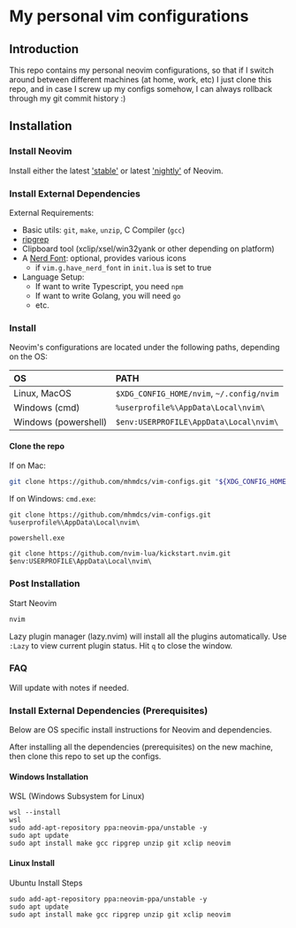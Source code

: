 # My personal vim configurations

## Introduction

This repo contains my personal neovim configurations, so that if I switch around between different machines (at home, work, etc) I just clone this repo, and in case I screw up my configs somehow, I can always rollback through my git commit history :)

## Installation

### Install Neovim

Install either the latest
['stable'](https://github.com/neovim/neovim/releases/tag/stable) or latest
['nightly'](https://github.com/neovim/neovim/releases/tag/nightly) of Neovim.

### Install External Dependencies

External Requirements:
- Basic utils: `git`, `make`, `unzip`, C Compiler (`gcc`)
- [ripgrep](https://github.com/BurntSushi/ripgrep#installation)
- Clipboard tool (xclip/xsel/win32yank or other depending on platform)
- A [Nerd Font](https://www.nerdfonts.com/): optional, provides various icons
  - if `vim.g.have_nerd_font` in `init.lua` is set to true
- Language Setup:
  - If want to write Typescript, you need `npm`
  - If want to write Golang, you will need `go`
  - etc.

### Install

Neovim's configurations are located under the following paths, depending on the OS:

| OS | PATH |
| :- | :--- |
| Linux, MacOS | `$XDG_CONFIG_HOME/nvim`, `~/.config/nvim` |
| Windows (cmd)| `%userprofile%\AppData\Local\nvim\` |
| Windows (powershell)| `$env:USERPROFILE\AppData\Local\nvim\` |

#### Clone the repo

If on Mac:
```sh
git clone https://github.com/mhmdcs/vim-configs.git "${XDG_CONFIG_HOME:-$HOME/.config}"/nvim
```

If on Windows:
`cmd.exe`:

```
git clone https://github.com/mhmdcs/vim-configs.git %userprofile%\AppData\Local\nvim\
```

`powershell.exe`

```
git clone https://github.com/nvim-lua/kickstart.nvim.git $env:USERPROFILE\AppData\Local\nvim\
```

### Post Installation

Start Neovim

```sh
nvim
```

Lazy plugin manager (lazy.nvim) will install all the plugins automatically. Use `:Lazy` to view
current plugin status. Hit `q` to close the window.

### FAQ

Will update with notes if needed.

### Install External Dependencies (Prerequisites)

Below are OS specific install instructions for Neovim and dependencies.

After installing all the dependencies (prerequisites) on the new machine, then clone this repo to set up the configs.

#### Windows Installation

WSL (Windows Subsystem for Linux)

```
wsl --install
wsl
sudo add-apt-repository ppa:neovim-ppa/unstable -y
sudo apt update
sudo apt install make gcc ripgrep unzip git xclip neovim
```

#### Linux Install
Ubuntu Install Steps

```
sudo add-apt-repository ppa:neovim-ppa/unstable -y
sudo apt update
sudo apt install make gcc ripgrep unzip git xclip neovim
```
